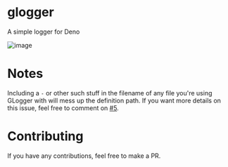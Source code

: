 # glogger
A simple logger for Deno

![image](https://user-images.githubusercontent.com/54550982/118692250-82e68680-b812-11eb-803a-a6cf0759edb0.png)

# Notes

Including a `-` or other such stuff in the filename of any file you're using GLogger with will mess up the definition path. If you want more details on this issue, feel free to comment on [#5](https://github.com/grian32/glogger/issues/5).


# Contributing

If you have any contributions, feel free to make a PR.
